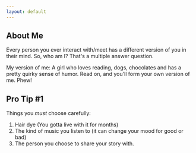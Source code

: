```yaml
---
layout: default
---
```


## About Me

Every person you ever interact with/meet has a different version of you in their mind. So, who am I? That's a multiple answer question.

My version of me: A girl who loves reading, dogs, chocolates and has a pretty quirky sense of humor. Read on, and you'll form your own version of me. Phew!

## Pro Tip #1
Things you *must* choose carefully:
1. Hair dye (You gotta live with it for months)
2. The kind of music you listen to (it can change your mood for good or bad)
3. The person you choose to share your story with. 
